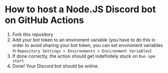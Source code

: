 # How to host a Node.JS Discord bot on GitHub Actions
1. Fork this repository
2. Add your bot token to an enviroment variable (you have to do this in order to avoid sharing your bot token, you can set enviroment variables in `Repository Settings > Environments > Environment Variables`)
3. If done correctly, the action should get indefinitely stuck on `Run npm start`
4. Done! Your Discord bot should be online.
